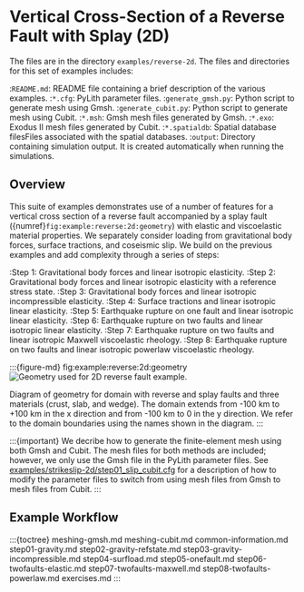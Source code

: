 # Vertical Cross-Section of a Reverse Fault with Splay (2D)

The files are in the directory `examples/reverse-2d`.
The files and directories for this set of examples includes:

:`README.md`: README file containing a brief description of the various examples.
:`*.cfg`: PyLith parameter files.
:`generate_gmsh.py`: Python script to generate mesh using Gmsh.
:`generate_cubit.py`: Python script to generate mesh using Cubit.
:`*.msh`: Gmsh mesh files generated by Gmsh.
:`*.exo`: Exodus II mesh files generated by Cubit.
:`*.spatialdb`: Spatial database filesFiles associated with the spatial databases.
:`output`: Directory containing simulation output. It is created automatically when running the simulations.

## Overview

This suite of examples demonstrates use of a number of features for a vertical cross section of a reverse fault accompanied by a splay fault ({numref}`fig:example:reverse:2d:geometry`) with elastic and viscoelastic material properties.
We separately consider loading from gravitational body forces, surface tractions, and coseismic slip.
We build on the previous examples and add complexity through a series of steps:

:Step 1: Gravitational body forces and linear isotropic elasticity.
:Step 2: Gravitational body forces and linear isotropic elasticity with a reference stress state.
:Step 3: Gravitational body forces and linear isotropic incompressible elasticity.
:Step 4: Surface tractions and linear isotropic linear elasticity.
:Step 5: Earthquake rupture on one fault and linear isotropic linear elasticity.
:Step 6: Earthquake rupture on two faults and linear isotropic linear elasticity.
:Step 7: Earthquake rupture on two faults and linear isotropic Maxwell viscoelastic rheology.
:Step 8: Earthquake rupture on two faults and linear isotropic powerlaw viscoelastic rheology.

:::{figure-md} fig:example:reverse:2d:geometry
<img src="figs/geometry.*" alt="Geometry used for 2D reverse fault example." scale="75%"/>

Diagram of geometry for domain with reverse and splay faults and three materials (crust, slab, and wedge).
The domain extends from -100 km to +100 km in the x direction and from -100 km to 0 in the y direction.
We refer to the domain boundaries using the names shown in the diagram.
:::

:::{important}
We decribe how to generate the finite-element mesh using both Gmsh and Cubit.
The mesh files for both methods are included; however, we only use the Gmsh file in the PyLith parameter files.
See [examples/strikeslip-2d/step01_slip_cubit.cfg](../strikeslip-2d/step01-slip.md) for a description of how to modify the parameter files to switch from using mesh files from Gmsh to mesh files from Cubit.
:::

## Example Workflow

:::{toctree}
meshing-gmsh.md
meshing-cubit.md
common-information.md
step01-gravity.md
step02-gravity-refstate.md
step03-gravity-incompressible.md
step04-surfload.md
step05-onefault.md
step06-twofaults-elastic.md
step07-twofaults-maxwell.md
step08-twofaults-powerlaw.md
exercises.md
:::
